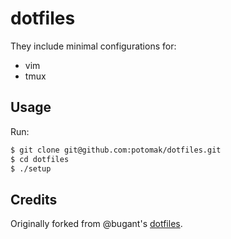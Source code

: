 # dotfiles

They include minimal configurations for:

 * vim
 * tmux

## Usage

Run:

```sh
$ git clone git@github.com:potomak/dotfiles.git
$ cd dotfiles
$ ./setup
```

## Credits

Originally forked from @bugant's [dotfiles](https://github.com/bugant/dotfiles).

